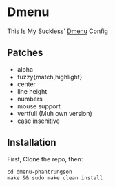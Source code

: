# Dmenu
This Is My Suckless' [Dmenu](https://tools.suckless.org/dmenu/) Config
## Patches
- alpha
- fuzzy{match,highlight}
- center
- line height
- numbers
- mouse support
- vertfull (Muh own version)
- case insenitive
## Installation
First, Clone the repo, then:
```
cd dmenu-phantrungson
make && sudo make clean install
```


